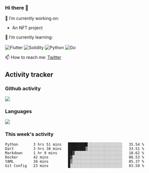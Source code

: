 ### Hi there 👋

🔭 I’m currently working on:
- An NFT project

🌱 I’m currently learning:<br><br>
![Flutter](https://img.shields.io/badge/-flutter-53B7F7.svg?style=for-the-badge&logo=flutter&logoColor=white)
![Solidity](https://img.shields.io/badge/solidity-7a86cb.svg?style=for-the-badge&logo=solidity&logoColor=1c1c1c)
![Python](https://img.shields.io/badge/-python-306998.svg?style=for-the-badge&logo=python&logoColor=yellow)
![Go](https://img.shields.io/badge/go-%2300ADD8.svg?style=for-the-badge&logo=go&logoColor=white)

📫 How to reach me: [Twitter](https://twitter.com/s_1see)

## Activity tracker
### Github activity
<img src="https://github-readme-stats.vercel.app/api?username=s1see&custom_title=s1see's Github Stats&count_private=true&show_icons=true&theme=vue">

### Languages
<img src="https://github-readme-stats.vercel.app/api/top-langs/?username=s1see&layout=compact&theme=vue">

### This week's activity
<!--START_SECTION:waka-->

```text
Python       3 hrs 51 mins   █████████░░░░░░░░░░░░░░░░   35.54 %
Dart         3 hrs 38 mins   ████████▒░░░░░░░░░░░░░░░░   33.51 %
Markdown     1 hr 9 mins     ██▓░░░░░░░░░░░░░░░░░░░░░░   10.62 %
Docker       42 mins         █▓░░░░░░░░░░░░░░░░░░░░░░░   06.53 %
YAML         34 mins         █▒░░░░░░░░░░░░░░░░░░░░░░░   05.37 %
Git Config   23 mins         █░░░░░░░░░░░░░░░░░░░░░░░░   03.59 %
```

<!--END_SECTION:waka-->

